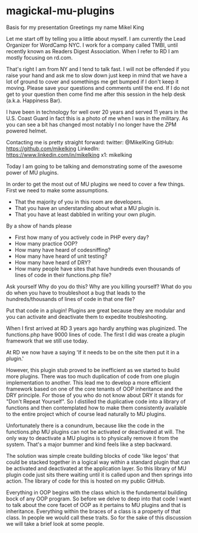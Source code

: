 # magickal-mu-plugins
Basis for my presentation
Greetings my name Mikel King

Let me start off by telling you a little about myself. I am currently the Lead Organizer for WordCamp NYC. I work for a company called TMBI, until recently known as Readers Digest Association. When I refer to RD I am mostly focusing on rd.com.

That's right I am from NY and I tend to talk fast. I will not be offended if you raise your hand and ask me to slow down just keep in mind that we have a lot of ground to cover and somethings me get bumped if I don't keep it moving. Please save your questions and comments until the end. If I do not get to your question then come find me after this session in the help desk (a.k.a. Happiness Bar).

I have been in technology for well over 20 years and served 11 years in the U.S. Coast Guard in fact this is a photo of me when I was in the military. As you can see a bit has changed most notably I no longer have the ZPM powered helmet.

Contacting me is pretty straight forward: 
  twitter: @MikelKing
  GitHub: https://github.com/mikelking
  LinkedIn: https://www.linkedin.com/in/mikelking
  x1: mikelking

Today I am going to be talking and demonstrating some of the awesome power of MU plugins. 

In order to get the most out of MU plugins we need to cover a few things. First we need to make some assumptions. 
 * That the majority of you in this room are developers.
 * That you have an understanding about what a MU plugin is.
 * That you have at least dabbled in writing your own plugin.

By a show of hands please 

 * First how many of you actively code in PHP every day?
 * How many practice OOP?
 * How many have heard of codesniffing?
 * How many have heard of unit testing?
 * How many have heard of DRY?
 * How many people have sites that have hundreds even thousands of lines of code in their functions.php file?

Ask yourself Why do you do this? Why are you killing yourself? What do you do when you have to troubleshoot a bug that leads to the hundreds/thousands of lines of code in that one file? 

Put that code in a plugin! Plugins are great because they are modular and you can activate and deactivate them to expedite troubleshooting.

When I first arrived at RD 3 years ago hardly anything was pluginized. The functions.php have 9000 lines of code. The first I did was create a plugin framework that we still use today.

At RD we now have a saying 'If it needs to be on the site then put it in a plugin.'

However, this plugin stub proved to be inefficient as we started to build more plugins. There was too much duplication of code from one plugin implementation to another. This lead me to develop a more efficient framework based on one of the core tenants of OOP inheritance and the DRY principle. For those of you who do not know about DRY it stands for "Don't Repeat Yourself". So I distilled the duplicative code into a library of functions and then contemplated how to make them consistently available to the entire project which of course lead naturally to MU plugins.
 

Unfortunately there is a conundrum, because like the code in the functions.php MU plugins can not be activated or deactivated at will. The only way to deactivate a MU plugins is to physically remove it from the system. That's a major bummer and kind feels like a step backward.

The solution was simple create building blocks of code 'like legos' that could be stacked together in a logical  way within a standard plugin that can be activated and deactivated at the application layer. So this library of MU plugin code just sits there waiting until it is called upon and then springs into action. The library of code for this is hosted on my public GitHub.

Everything in OOP begins with the class which is the fundamental building bock of any OOP program. So before we delve to deep into that code I want to talk about the core facet of OOP as it pertains to MU plugins and that is inheritance. Everything within the braces of a class is a property of that class. In people we would call these traits. So for the sake of this discussion we will take a brief look at some people.





